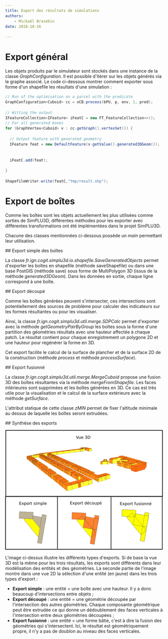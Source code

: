 ```yaml
---
title: Export des résultats de simulations
authors:
    - Mickaël Brasebin
date: 2018-10-26

---
```


# Export général

Les objets produits par le simulateur sont stockés dans une instance de la classe  *GraphConfiguration*. Il est possible d'itérer sur les objets générés via le graphe associé. Le code ci-dessous montrer comment exporter sous forme d'un shapefile les résultats d'une simulation :


```JAVA
// Run of the optimisation on a parcel with the predicate
GraphConfiguration<Cuboid> cc = oCB.process(bPU, p, env, 1, pred);

// Witting the output
IFeatureCollection<IFeature> iFeatC = new FT_FeatureCollection<>();
// For all generated boxes
for (GraphVertex<Cuboid> v : cc.getGraph().vertexSet()) {

  // Output feature with generated geometry
  IFeature feat = new DefaultFeature(v.getValue().generated3DGeom());


  iFeatC.add(feat);

}

ShapefileWriter.write(featC,"tmp/result.shp");
```

# Export de boîtes

Comme les boîtes sont les objets actuellement les plus utilisées comme sorties de SimPLU3D, différentes méthodes pour les exporter avec différentes transformations ont été implémentées dans le projet SimPLU3D.

Chacune des classes mentionnées ci-dessous possède un *main* permettant leur utilisation.


## Export simple des boîtes

La classe *fr.ign.cogit.simplu3d.io.shapefile.SaveGeneratedObjects*  permet d'exporter les boîtes en shapefile (méthode saveShapefile) ou dans une base PostGIS (méthode save) sous forme de MultiPolygon 3D (issus de la méthode *generated3DGeom*). Dans les données en sortie, chaque ligne correspond à une boîte.

## Export découpé

Comme les boîtes générées peuvent s'intersecter, ces intersections sont potentiellement des sources de problème pour calculer des indicateurs sur les formes résultantes ou pour les visualiser.

Ainsi, la classe *fr.ign.cogit.simplu3d.util.merge.SDPCalc* permet d'exporter avec la méthode *getGeometryPairByGroup* les boîtes sous la forme d'une partition des géométries résultats avec une hauteur affectée à chaque patch. Le résultat contient pour chaque enregistrement un polygone 2D et une hauteur pour regénérer la forme en 3D.

Cet export facilite le calcul de la surface de plancher et de la surface 2D de la construction (méthode *process* et méthode *processSurface*).


## Export fusionné

La classe *fr.ign.cogit.simplu3d.util.merge.MergeCuboid* propose une fusion 3D des boîtes résultantes via la méthode *mergeFromShapefile*. Les faces intérieures sont supprimées et les boîtes générées en 3D. Ce cas est très utile pour la visualisation et le calcul de la surface extérieure avec la méthode *getSurface*.

L'attribut statique de cette classe *zMIN* permet de fixer l'altitude minimale au dessus de laquelle les boîtes seront extrudées.


## Synthèse des exports

![Illustration des différents export](./img/exportTypes.png)

L'image ci-dessus illustre les différents types d'exports. Si de base la vue 3D est la même pour les trois résultats, les exports sont différents dans leur modélisation des entités et des géométries. La seconde partie de l'image montre dans une vue 2D la sélection d'une entité (en jaune) dans les trois types d'export :

- **Export simple** : une entité = une boîte avec une hauteur. Il y a donc beaucoup d'intersections entre objets ;
- **Export découpé** :  une entité = une géométrie découpée par l'intersection des autres géométries. Chaque composante géométrique peut être extrudée ce qui donne un dédoublement des faces verticales à l'intersection entre deux géométries découpées ;
- **Export fusionné** : une entité = une forme bâtie, c'est à dire la fusion des géométries qui s'intersectent. Ici, le résultat est géométriquement propre, il n'y a pas de doublon au niveau des faces verticales.
